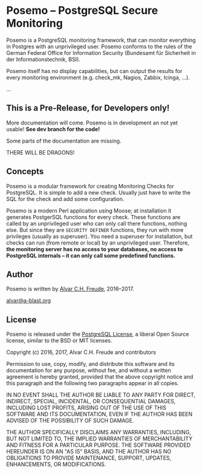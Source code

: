 # Posemo – PostgreSQL Secure Monitoring

Posemo is a PostgreSQL monitoring framework, that can monitor everything in Postgres with an unprivileged user. Posemo conforms to the rules of the German Federal Office for Information Security (Bundesamt für Sicherheit in der Informationstechnik, BSI).

Posemo itself has no display capabilities, but can output the results for every monitoring environment (e.g. check_mk, Nagios, Zabbix, Icinga, …).

…

## This is a Pre-Release, for Developers only!

More documentation will come. Posemo is in development an not yet usable!
**See dev branch for the code!**

Some parts of the documentation are missing.

THERE WILL BE DRAGONS!


## Concepts

Posemo is a modular framework for creating Monitoring Checks for PostgreSQL. It is simple to add a new check. Usually just have to write the SQL for the check and add some configuration.

Posemo is a modern Perl application using Moose; at installation it generates PostgerSQL functions for every check. These functions are called by an unprivileged user who can only call there functions, nothing else. But since they are `SECURITY DEFINER` functions, they run with more privileges (usually as superuser). You need a superuser for installation, but checks can run (from remote or local) by an unprivileged user. Therefore, **the monitoring server has no access to your databases, no access to PostgreSQL internals – it can only call some predefined functions.**




##  Author

Posemo is written by [Alvar C.H. Freude](http://alvar.a-blast.org/), 2016–2017.

alvar@a-blast.org


## License

Posemo is released under the [PostgreSQL License](https://opensource.org/licenses/postgresql), a liberal Open Source license, similar to the BSD or MIT licenses.


Copyright (c) 2016, 2017, Alvar C.H. Freude and contributors

Permission to use, copy, modify, and distribute this software and its documentation for any purpose, without fee, and without a written agreement is hereby granted, provided that the above copyright notice and this paragraph and the following two paragraphs appear in all copies.

IN NO EVENT SHALL THE AUTHOR BE LIABLE TO ANY PARTY FOR DIRECT, INDIRECT, SPECIAL, INCIDENTAL, OR CONSEQUENTIAL DAMAGES, INCLUDING LOST PROFITS, ARISING OUT OF THE USE OF THIS SOFTWARE AND ITS DOCUMENTATION, EVEN IF THE AUTHOR HAS BEEN ADVISED OF THE POSSIBILITY OF SUCH DAMAGE.

THE AUTHOR SPECIFICALLY DISCLAIMS ANY WARRANTIES, INCLUDING, BUT NOT LIMITED TO, THE IMPLIED WARRANTIES OF MERCHANTABILITY AND FITNESS FOR A PARTICULAR PURPOSE. THE SOFTWARE PROVIDED HEREUNDER IS ON AN "AS IS" BASIS, AND THE AUTHOR HAS NO OBLIGATIONS TO PROVIDE MAINTENANCE, SUPPORT, UPDATES, ENHANCEMENTS, OR MODIFICATIONS.
